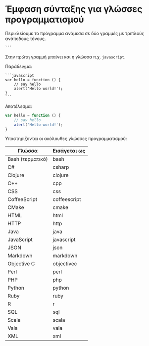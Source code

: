 # Έμφαση σύνταξης για γλώσσες προγραμματισμού

Περικλείουμε το πρόγραμμα ανάμεσα σε δύο γραμμές με τριπλούς ανάποδους τόνους. <p><code>```</code></p> Στην πρώτη γραμμή μπαίνει και η γλώσσα π.χ. `javascript`.

Παράδειγμα:

    ```javascript
    var hello = function () {
        // say hello
        alert('Hello world!');
    }
    ```

Αποτέλεσμα:

```javascript
var hello = function () {
    // say hello
    alert('Hello world!');
}
```

Υποστηρίζονται οι ακόλουθες γλώσσες προγραμματισμού:

|Γλώσσα         |Εισάγεται ως |
|---------------|-------------|
|Bash (τερματικό)|bash         |
|C#             |csharp       |
|Clojure        |clojure      |
|C++            |cpp          |
|CSS            |css          |
|CoffeeScript   |coffeescript |
|CMake          |cmake        |
|HTML           |html         |
|HTTP           |http         |
|Java           |java         |
|JavaScript     |javascript   |
|JSON           |json         |
|Markdown       |markdown     |
|Objective C    |objectivec   |
|Perl           |perl         |
|PHP            |php          |
|Python         |python       |
|Ruby           |ruby         |
|R              |r            |
|SQL            |sql          |
|Scala          |scala        |
|Vala           |vala         |
|XML            |xml          |
